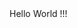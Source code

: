 <!DOCTYPE html>
<html xmlns="http://www.w3.org/1999/xhtml">
<head>
    <title></title>
</head>
<body>
Hello World !!!
</body>
</html>
